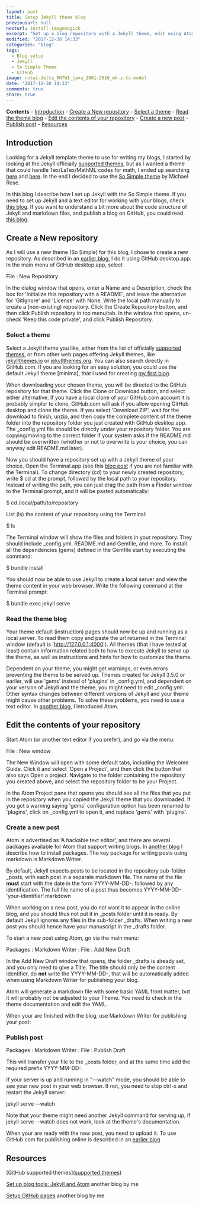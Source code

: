 ```yaml
---
layout: post
title: Setup Jekyll theme blog
previousurl: null
nexturl: install-imagemagick
excerpt: "Set up a blog repository with a Jekyll theme, edit using Atom, and publish at GitHub.com"
modified: "2017-12-30 14:33"
categories: "blog"
tags:
  - Blog setup
  - Jekyll
  - So Simple Theme
  - GitHub
image: rntwi-delta_RNTWI_java_2001-2016_mk-z-ts-model
date: "2017-12-30 14:33"
comments: true
share: true
---
```


**Contents**
	\- [Introduction](#introduction)
	\- [Create a New repository](#create-a-new-repository)
		\- [Select a theme](#select-a-theme)
		\- [Read the theme blog](#read-the-theme-blog)
	\- [Edit the contents of your repository](#edit-the-contents-of-your-repository)
		\- [Create a new post](#create-a-new-post)
		\- [Publish post](#publish-post)
	\- [Resources](#resources)

## Introduction

Looking for a Jekyll template theme to use for writing my blogs, I started by looking at the Jekyll officially [supported themes](https://pages.github.com/themes/), but as I wanted a theme that could handle Tex/LaTex/MathML codes for math, I ended up searching [here](https://jekyllthemes.io) and [here](http://jekyllthemes.org). In the end I decided to use the [So Simple theme](https://github.com/mmistakes/so-simple-theme) by Michael Rose.

In this blog I describe how I set up Jekyll with the So Simple theme. If you need to set up Jekyll and a text editor for working with your blogs, check [this blog](https://karttur.github.io/setup-blog/). If you want to understand a bit more about the code structure of Jekyll and markdown files, and publish a blog on GitHub, you could read [this blog](https://karttur.github.io/setup-github/).

## Create a New repository

As I will use a new theme (So Simple) for this blog, I chose to create a new repository. As described in an [earlier blog](https://karttur.github.io/setup-github/), I do it using <span class='app'>GitHub desktop.app</span>. In the main menu of <span class='app'>GitHub desktop.app</span>, select

<span class='menu'>File : New Repository</span>

In the dialog window that opens, enter a <span class='textbox'>Name</span> and a <span class='textbox'>Description</span>, check the box for 'Initialize this repository with a README', and leave the alternative for 'GitIgnore' and 'License' with <span class='textbox'>None</span>. Write the local path manually to create a (non-existing) repository. Click the <span class='button'>Create Repository</span> button, and then click <span class='tab'>Publish repository</span> in top menu/tab. In the window that opens, un-check 'Keep this code private', and click <span class='button'>Publish Repository</span>.

### Select a theme

Select a Jekyll theme you like, either from the list of officially [supported themes](https://pages.github.com/themes/), or from other web pages offering Jekyll themes, like [jekyllthemes.io](https://jekyllthemes.io) or [jekyllthemes.org](http://jekyllthemes.org). You can also search directly in GitHub.com. If you are looking for an easy solution, you could use the default Jekyll theme [minima], that I used for creating [my first blog](https://karttur.github.io/setup-blog/).

When downloading your chosen theme, you will be directed to the GitHub repository for that theme. Click the <span class='button'>Clone or Download</span> button, and select either alternative. If you have a local clone of your GitHub.com account it is probably simpler to clone, GitHub.com will ask if you allow opening <span class='app'>GitHub desktop</span> and clone the theme. If you select 'Download ZIP', wait for the download to finish, unzip, and then copy the complete content of the theme folder into the repository folder you just created with <span class='app'>GitHub desktop.app</span>. The <span class='file'>\_config.yml</span> file should be directly under your repository folder. You are copying/moving to the correct folder if your system asks if the <span class='file'>README.md</span> should be overwritten (whether or not to overwrite is your choice, you can anyway edit <span class='file'>README.md</span> later).

Now you should have a repository set up with a Jekyll theme of your choice. Open the <span class='app'>Terminal.app</span> (see this [blog post](https://karttur.github.io/setup-blog/2017/12/21/setup-blog-tools.html#opening-and-understanding-the-terminal) if you are not familiar with the <span class='app'>Terminal</span>). To change directory (cd) to your newly created repository, write <span class='terminal'>$ cd</span> at the prompt, followed by the local path to your repository. Instead of writing the path, you can just drag the path from a <span class='app'>Finder</span> window to the <span class='app'>Terminal</span> prompt, and it will be pasted automatically:

<span class='terminal'>$ cd /local/path/to/repository</span>

List (ls) the content of your repository using the Terminal:

<span class='terminal'>$ ls</span>

The Terminal window will show the files and folders in your repository. They should include <span class='file'>\_config.yml</span>, <span class='file'>README.md</span> and <span class='file'>Gemfile</span>, and more. To install all the dependencies (gems) defined in the <span class='file'>Gemfile</span> start by executing the command:

<span class='terminal'>$ bundle install</span>

You should now be able to use Jekyll to create a local server and view the theme content in your web browser. Write the following command at the <span class='app'>Terminal</span> prompt:

<span class='terminal'>$ bundle exec jekyll serve</span>

### Read the theme blog

Your theme default (instruction) pages should now be up and running as a local server. To read them copy and paste the url returned in the <span class='app'>Terminal</span> window (default is 'http://127.0.0.1:4000'). All themes (that I have tested at least) contain information related both to how to execute Jekyll to serve up the theme, as well as instructions and hints for how to customize the theme.

Dependent on your theme, you might get warnings, or even errors preventing the theme to be served up. Themes created for Jekyll 3.5.0 or earlier, will use 'gems' instead of 'plugins' in <span class='file'>\_config.yml</span>, and dependent on your version of Jekyll and the theme, you might need to edit <span class='file'>\_config.yml</span>. Other syntax changes between different versions of Jekyll and your theme might cause other problems. To solve these problems, you need to use a text editor. In [another blog](https://karttur.github.io/setup-blog/), I introduced <span class='app'>Atom</span>.

## Edit the contents of your repository

Start <span class='app'>Atom</span> (or another text editor if you prefer), and go via the menu:

<span class='menu'>File : New window</span>

The <span class='tab'>New Window</span> will open with some default tabs, including the <span class='tab'>Welcome Guide</span>. Click it and select 'Open a Project', and then click the button that also says <span class='tab'>Open a project</span>. Navigate to the folder containing the repository you created above, and select the repository folder to be your Project.

In the Atom <span class='tab'>Project</span> pane that opens you should see all the files that you put in the repository when you copied the Jekyll theme that you downloaded. If you got a warning saying 'gems' configuration option has been renamed to 'plugins', click on <span class='file'>\_config.yml</span> to open it, and replace 'gems' with 'plugins'.

### Create a new post

<span class='app'>Atom</span> is advertised as ‘A hackable text editor’, and there are several packages available for <span class='app'>Atom</span> that support writing blogs. In [another blog](https://karttur.github.io/setup-blog/) I describe how to install packages. The key package for writing posts using markdown is <span class='menu'>Markdown Writer</span>.

By default, Jekyll expects posts to be located in the repository sub-folder <span class='file'>\_posts</span>, with each post in a separate markdown file. The name of the file **must** start with the date in the form <span class= 'file'>YYYY-MM-DD-</span>. followed by any identification. The full file name of a post thus becomes <span class= 'file'>YYYY-MM-DD-'your-identifier'.markdown</span>

When working on a new post, you do not want it to appear in the online blog, and you should thus not put it in <span class='file'>\_posts</span> folder until it is ready. By default Jekyll ignores any files in the sub-folder <span class='file'>\_drafts</span>. When writing a new post you should hence have your manuscript in the <span class='file'>\_drafts</span> folder.

To start a new post using <span class='app'>Atom</span>, go via the main menu:

<span class='menu'>Packages :  Markdown Writer : File : Add New Draft</span>

In the <span class='tab'>Add New Draft</span> window that opens, the folder <span class='file'>\_drafts</span> is already set, and you only need to give a <span class='textbox'>Title</span>. The title should only be the content identifier, do **not** write the <span class= 'file'>YYYY-MM-DD-</span>, that will be automatically added when using <span class='menu'>Markdown Writer</span> for publishing your blog.

Atom will generate a markdown file with some basic YAML front matter, but it will probably not be adjusted to your Theme. You need to check in the theme documentation and edit the YAML.

When your are finished with the blog, use <span class='menu'>Markdown Writer</span> for publishing your post:

### Publish post

<span class='menu'>Packages : Markdown Writer : File : Publish Draft</span>

This will transfer your file to the <span class= 'file'>\_posts</span> folder, and at the same time add the required prefix <span class= 'file'>YYYY-MM-DD-</span>.

If your server is up and running in "--watch" mode, you should be able to see your new post in your web browser. If not, you need to stop <span class='terminal'>ctrl-x</span> and restart the Jekyll server:

<span class='terminal'>jekyll serve --watch</span>

Note that your theme might need another Jekyll command for serving up, if <span class='terminal'>jekyll serve --watch</span> does not work, look at the theme's documentation.

When your are ready with the new post, you need to upload it. To use GitHub.com for publishing online is described in an [earlier blog](https://karttur.github.io/setup-github/)

## Resources

[GitHub supported themes]([supported themes](https://pages.github.com/themes/))

[Set up blog tools: Jekyll and Atom](https://karttur.github.io/setup-blog/) another blog by me

[Setup GitHub pages](https://karttur.github.io/setup-github/) another blog by me
